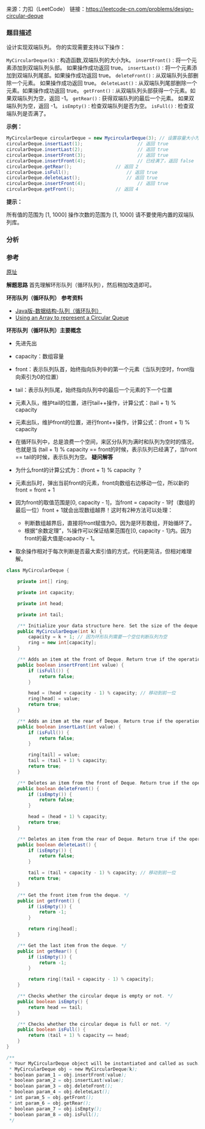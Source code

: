来源：力扣（LeetCode）
链接：https://leetcode-cn.com/problems/design-circular-deque

### 题目描述

设计实现双端队列。
你的实现需要支持以下操作：

`MyCircularDeque(k)：`构造函数,双端队列的大小为k。
`insertFront()：`将一个元素添加到双端队列头部。 如果操作成功返回 true。
`insertLast()：`将一个元素添加到双端队列尾部。如果操作成功返回 true。
`deleteFront()：`从双端队列头部删除一个元素。 如果操作成功返回 true。
`deleteLast()：`从双端队列尾部删除一个元素。如果操作成功返回 true。
`getFront()：`从双端队列头部获得一个元素。如果双端队列为空，返回 -1。
`getRear()：`获得双端队列的最后一个元素。 如果双端队列为空，返回 -1。
`isEmpty()：`检查双端队列是否为空。
`isFull()：`检查双端队列是否满了。

**示例：**

```java
MyCircularDeque circularDeque = new MycircularDeque(3); // 设置容量大小为3
circularDeque.insertLast(1);			        // 返回 true
circularDeque.insertLast(2);			        // 返回 true
circularDeque.insertFront(3);			        // 返回 true
circularDeque.insertFront(4);			        // 已经满了，返回 false
circularDeque.getRear();  				// 返回 2
circularDeque.isFull();				        // 返回 true
circularDeque.deleteLast();			        // 返回 true
circularDeque.insertFront(4);			        // 返回 true
circularDeque.getFront();				// 返回 4
```

**提示：**

所有值的范围为 [1, 1000]
操作次数的范围为 [1, 1000]
请不要使用内置的双端队列库。

### 分析

### 参考
[原址](https://leetcode-cn.com/problems/design-circular-deque/solution/huan-xing-dui-lie-xun-huan-dui-lie-jie-fa-fen-xi-b/)

**解题思路**
首先理解环形队列（循环队列），然后稍加改造即可。

**环形队列（循环队列）**
**参考资料**
- [Java版-数据结构-队列（循环队列）](https://juejin.im/post/5c95d2515188252dab3ebfc5)
- [Using an Array to represent a Circular Queue](https://www.youtube.com/watch?v=ia__kyuwGag&list=LLlpO8jYosbBe-EetMvDzbMg&index=3&t=0s)

**环形队列（循环队列）主要概念**
- 先进先出
- capacity：数组容量
- front：表示队列队首，始终指向队列中的第一个元素（当队列空时，front指向索引为0的位置）
- tail：表示队列队尾，始终指向队列中的最后一个元素的下一个位置
- 元素入队，维护tail的位置，进行tail++操作，计算公式：(tail + 1) % capacity
- 元素出队，维护front的位置，进行front++操作，计算公式：(front + 1) % capacity
- 在循环队列中，总是浪费一个空间，来区分队列为满时和队列为空时的情况，也就是当 (tail + 1) % capacity == front的时候，表示队列已经满了，当front == tail的时候，表示队列为空。
**疑问解答**

- 为什么front的计算公式为：(front + 1) % capacity ？
- 元素出队时，弹出当前front的元素，front向数组右边移动一位，所以新的front = front + 1
- 因为front的取值范围是[0, capacity - 1]，当front = capacity - 1时（数组的最后一位）front + 1就会出现数组越界！这时有2种方法可以处理：
  - 判断数组越界后，直接将front赋值为0。因为是环形数组，开始循环了。
  - 根据“余数定理”，%操作可以保证结果范围在[0, capacity - 1]内。因为front的最大值是capacity - 1。
- 取余操作相对于每次判断是否最大索引值的方式，代码更简洁，但相对难理解。

```java
class MyCircularDeque {

    private int[] ring;

    private int capacity;

    private int head;

    private int tail;

    /** Initialize your data structure here. Set the size of the deque to be k. */
    public MyCircularDeque(int k) {
        capacity = k + 1; // 因为环形队列需要一个空位判断队列为空
        ring = new int[capacity];
    }

    /** Adds an item at the front of Deque. Return true if the operation is successful. */
    public boolean insertFront(int value) {
        if (isFull()) {
            return false;
        }

        head = (head + capacity - 1) % capacity; // 移动到前一位
        ring[head] = value;
        return true;
    }

    /** Adds an item at the rear of Deque. Return true if the operation is successful. */
    public boolean insertLast(int value) {
        if (isFull()) {
            return false;
        }

        ring[tail] = value;
        tail = (tail + 1) % capacity;
        return true;
    }

    /** Deletes an item from the front of Deque. Return true if the operation is successful. */
    public boolean deleteFront() {
        if (isEmpty()) {
            return false;
        }

        head = (head + 1) % capacity;
        return true;
    }

    /** Deletes an item from the rear of Deque. Return true if the operation is successful. */
    public boolean deleteLast() {
        if (isEmpty()) {
            return false;
        }

        tail = (tail + capacity - 1) % capacity; // 移动到前一位
        return true;
    }

    /** Get the front item from the deque. */
    public int getFront() {
        if (isEmpty()) {
            return -1;
        }

        return ring[head];
    }

    /** Get the last item from the deque. */
    public int getRear() {
        if (isEmpty()) {
            return -1;
        }

        return ring[(tail + capacity - 1) % capacity];
    }

    /** Checks whether the circular deque is empty or not. */
    public boolean isEmpty() {
        return head == tail;
    }

    /** Checks whether the circular deque is full or not. */
    public boolean isFull() {
        return (tail + 1) % capacity == head;
    }
}

/**
 * Your MyCircularDeque object will be instantiated and called as such:
 * MyCircularDeque obj = new MyCircularDeque(k);
 * boolean param_1 = obj.insertFront(value);
 * boolean param_2 = obj.insertLast(value);
 * boolean param_3 = obj.deleteFront();
 * boolean param_4 = obj.deleteLast();
 * int param_5 = obj.getFront();
 * int param_6 = obj.getRear();
 * boolean param_7 = obj.isEmpty();
 * boolean param_8 = obj.isFull();
 */
```

